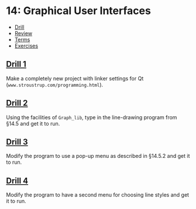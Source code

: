 # 14: Graphical User Interfaces

- [Drill](#drill-1)
- [Review](#review-1)
- [Terms](terms.txt)
- [Exercises](#exercise-1)

## [Drill 1](drill/01)
Make a completely new project with linker settings for Qt (`www.stroustrup.com/programming.html`).

## [Drill 2](drill/02)
Using the facilities of `Graph_lib`, type in the line-drawing program from §14.5 and get it to run.

## [Drill 3](drill/03)
Modify the program to use a pop-up menu as described in §14.5.2 and get it to run.

## [Drill 4](drill/04)
Modify the program to have a second menu for choosing line styles and get it to run.
